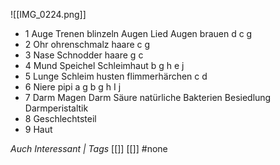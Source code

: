 ![[IMG_0224.png]]
- 1 Auge Trenen blinzeln Augen Lied Augen brauen d c g
- 2 Ohr ohrenschmalz haare c g 
- 3 Nase Schnodder haare g c
- 4 Mund Speichel Schleimhaut  b g h e j
- 5 Lunge Schleim husten flimmerhärchen c d 
- 6 Niere pipi a g b g h I j 
- 7 Darm Magen Darm Säure natürliche Bakterien Besiedlung Darmperistaltik 
- 8 Geschlechtsteil
- 9 Haut

*Auch Interessant | Tags*
[[]] [[]]
#none 